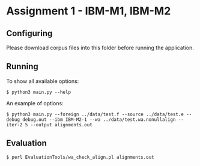 Assignment 1 - IBM-M1, IBM-M2
=============================

Configuring
-----------

Please download corpus files into this folder before running the application.

Running
-------

To show all available options:

    $ python3 main.py --help

An example of options:

    $ python3 main.py --foreign ../data/test.f --source ../data/test.e --debug debug.out --ibm IBM-M2-1 --wa ../data/test.wa.nonullalign --iter-2 5 --output alignments.out

Evaluation
----------

    $ perl EvaluationTools/wa_check_align.pl alignments.out
